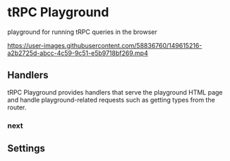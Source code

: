# tRPC Playground

playground for running tRPC queries in the browser

https://user-images.githubusercontent.com/58836760/149615216-a2b2725d-abcc-4c59-9c51-e5b9718bf269.mp4

## Handlers

tRPC Playground provides handlers that serve the playground HTML page and handle playground-related requests such as getting types from the router.

### next

## Settings
